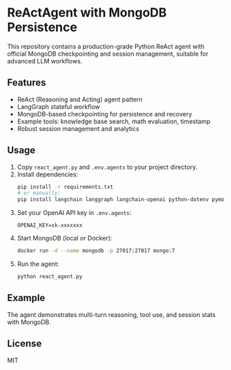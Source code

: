 # ReActAgent with MongoDB Persistence

This repository contains a production-grade Python ReAct agent with official MongoDB checkpointing and session management, suitable for advanced LLM workflows.

## Features
- ReAct (Reasoning and Acting) agent pattern
- LangGraph stateful workflow
- MongoDB-based checkpointing for persistence and recovery
- Example tools: knowledge base search, math evaluation, timestamp
- Robust session management and analytics

## Usage
1. Copy `react_agent.py` and `.env.agents` to your project directory.
2. Install dependencies:
   ```bash
   pip install -r requirements.txt
   # or manually:
   pip install langchain langgraph langchain-openai python-dotenv pymongo
   ```
3. Set your OpenAI API key in `.env.agents`:
   ```
   OPENAI_KEY=sk-xxxxxxx
   ```
4. Start MongoDB (local or Docker):
   ```bash
   docker run -d --name mongodb -p 27017:27017 mongo:7
   ```
5. Run the agent:
   ```bash
   python react_agent.py
   ```

## Example
The agent demonstrates multi-turn reasoning, tool use, and session stats with MongoDB.

## License
MIT
